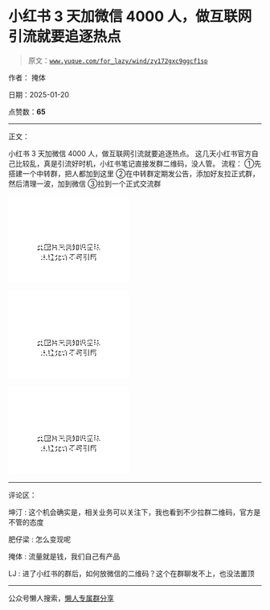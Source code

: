 # 小红书 3 天加微信 4000 人，做互联网引流就要追逐热点

> 原文：[`www.yuque.com/for_lazy/wind/zy172gxc9ggcf1sp`](https://www.yuque.com/for_lazy/wind/zy172gxc9ggcf1sp)

作者： 掩体

日期：2025-01-20

点赞数：**65**

* * *

正文：

小红书 3 天加微信 4000 人，做互联网引流就要追逐热点。 这几天小红书官方自己比较乱，真是引流好时机，小红书笔记直接发群二维码，没人管。 流程：
①先搭建一个中转群，把人都加到这里 ②在中转群定期发公告，添加好友拉正式群，然后清理一波，加到微信 ③拉到一个正式交流群

![](img/6e18aeb5d93b987e4e6a0a55b65e716f.png "None")

![](img/2ae35a62d4cfbf33b03dd0ac4296847a.png "None")

![](img/a042308cff8baf927fc3e8cfe8a2c711.png "None")

* * *

评论区：

坤汀 : 这个机会确实是，相关业务可以关注下，我也看到不少拉群二维码，官方是不管的态度

肥仔梁 : 怎么变现呢

掩体 : 流量就是钱，我们自己有产品

LJ : 进了小红书的群后，如何放微信的二维码？这个在群聊发不上，也没法置顶

* * *

公众号懒人搜索，[懒人专属群分享](https://lazybook.fun/#/blog/group)